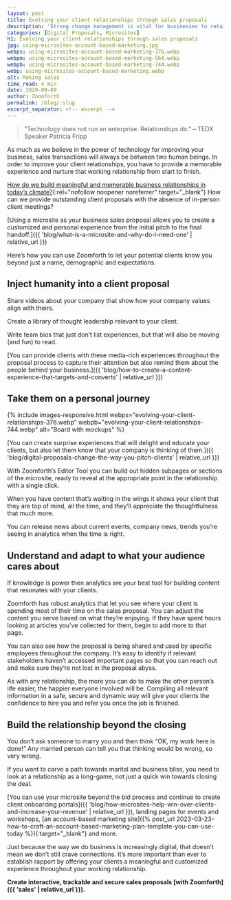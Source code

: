 ```yaml
---
layout: post
title: Evolving your client relationships through sales proposals
description: 'Strong change management is vital for businesses to retain a competitive edge. Stagnating businesses are likely to suffer in the market relative to faster moving competition.'
categories: [Digital Proposals, Microsites]
h1: Evolving your client relationships through sales proposals
jpg: using-microsites-account-based-marketing.jpg
webps: using-microsites-account-based-marketing-376.webp
webpm: using-microsites-account-based-marketing-564.webp
webpb: using-microsites-account-based-marketing-744.webp
webp: using-microsites-account-based-marketing.webp
alt: Making sales
time_read: 4 min
date: 2020-09-09
author: Zoomforth
permalink: /blog/:slug
excerpt_separator: <!-- excerpt -->
---
```

>“Technology does not run an enterprise. Relationships do.” – TEDX Speaker Patricia Fripp
<!-- excerpt -->

As much as we believe in the power of technology for improving your business, sales transactions will always be between two human beings. In order to improve your client relationships, you have to provide a memorable experience and nurture that working relationship from start to finish.

[How do we build meaningful and memorable business relationships in today’s climate?](https://www.themuse.com/advice/tips-building-managing-client-relationships){:rel="nofollow noopener noreferrer" target="_blank"} How can we provide outstanding client proposals with the absence of in-person client meetings?

[Using a microsite as your business sales proposal allows you to create a customized and personal experience from the initial pitch to the final handoff.]({{ 'blog/what-is-a-microsite-and-why-do-i-need-one' | relative_url }})

Here’s how you can use Zoomforth to let your potential clients know you beyond just a name, demographic and expectations.

## Inject humanity into a client proposal

Share videos about your company that show how your company values align with theirs.

Create a library of thought leadership relevant to your client.

Write team bios that just don’t list experiences, but that will also be moving (and fun) to read.

[You can provide clients with these media-rich experiences throughout the proposal process to capture their attention but also remind them about the people behind your business.]({{ 'blog/how-to-create-a-content-experience-that-targets-and-converts' | relative_url }})

## Take them on a personal journey

{% include images-responsive.html webps="evolving-your-client-relationships-376.webp" webpb="evolving-your-client-relationships-744.webp" alt="Board with mockups" %}

[You can create surprise experiences that will delight and educate your clients, but also let them know that your company is thinking of them.]({{ 'blog/digital-proposals-change-the-way-you-pitch-clients' | relative_url }})

With Zoomforth’s Editor Tool you can build out hidden subpages or sections of the microsite, ready to reveal at the appropriate point in the relationship with a single click.

When you have content that’s waiting in the wings it shows your client that they are top of mind, all the time, and they’ll appreciate the thoughtfulness that much more.

You can release news about current events, company news, trends you’re seeing in analytics when the time is right.

## Understand and adapt to what your audience cares about

If knowledge is power then analytics are your best tool for building content that resonates with your clients.

Zoomforth has robust analytics that let you see where your client is spending most of their time on the sales proposal. You can adjust the content you serve based on what they’re enjoying. If they have spent hours looking at articles you’ve collected for them, begin to add more to that page.

You can also see how the proposal is being shared and used by specific employees throughout the company. It’s easy to identify if relevant stakeholders haven’t accessed important pages so that you can reach out and make sure they’re not lost in the proposal abyss.

As with any relationship, the more you can do to make the other person’s life easier, the happier everyone involved will be. Compiling all relevant information in a safe, secure and dynamic way will give your clients the confidence to hire you and refer you once the job is finished.

## Build the relationship beyond the closing

You don’t ask someone to marry you and then think “OK, my work here is done!” Any married person can tell you that thinking would be wrong, so very wrong.

If you want to carve a path towards marital and business bliss, you need to look at a relationship as a long-game, not just a quick win towards closing the deal.

[You can use your microsite beyond the bid process and continue to create client onboarding portals]({{ 'blog/how-microsites-help-win-over-clients-and-increase-your-revenue' | relative_url }}), landing pages for events and workshops, [an account-based marketing site]({% post_url 2023-03-23-how-to-craft-an-account-based-marketing-plan-template-you-can-use-today %}){:target="_blank"} and more.

Just because the way we do business is increasingly digital, that doesn’t mean we don’t still crave connections. It’s more important than ever to establish rapport by offering your clients a meaningful and customized experience throughout your working relationship.

**Create interactive, trackable and secure sales proposals [with Zoomforth]({{ 'sales' | relative_url }}).**
